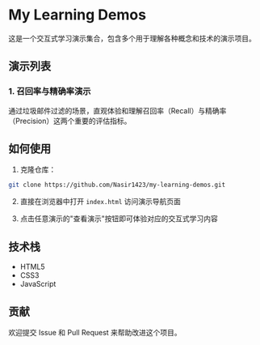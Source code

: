 # My Learning Demos

这是一个交互式学习演示集合，包含多个用于理解各种概念和技术的演示项目。

## 演示列表

### 1. 召回率与精确率演示
通过垃圾邮件过滤的场景，直观体验和理解召回率（Recall）与精确率（Precision）这两个重要的评估指标。

## 如何使用

1. 克隆仓库：
```bash
git clone https://github.com/Nasir1423/my-learning-demos.git
```

2. 直接在浏览器中打开 `index.html` 访问演示导航页面

3. 点击任意演示的"查看演示"按钮即可体验对应的交互式学习内容

## 技术栈
- HTML5
- CSS3
- JavaScript

## 贡献
欢迎提交 Issue 和 Pull Request 来帮助改进这个项目。
